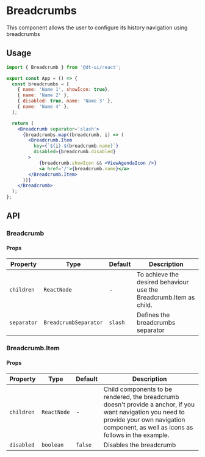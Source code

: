 # Breadcrumbs

This component allows the user to configure its history navigation using breadcrumbs

## Usage

```jsx
import { Breadcrumb } from '@dt-ui/react';

export const App = () => {
  const breadcrumbs = [
    { name: 'Name 1', showIcon: true},
    { name: 'Name 2' },
    { disabled: true, name: 'Name 3' },
    { name: 'Name 4' },
  ];

  return (
    <Breadcrumb separator='slash'>
      {breadcrumbs.map((breadcrumb, i) => (
        <Breadcrumb.Item
          key={`${i}-${breadcrumb.name}`}
          disabled={breadcrumb.disabled}
        >
            {breadcrumb.showIcon && <ViewAgendaIcon />}
            <a href='/'>{breadcrumb.name}</a>
        </Breadcrumb.Item>
      ))}
    </Breadcrumb>
  );
};
```

## API

### Breadcrumb

#### Props

| Property     | Type                  | Default | Description                                                                     |
| ------------ | --------------------- | --------| ------------------------------------------------------------------------------- |
| `children`   | `ReactNode`           | -       | To achieve the desired behaviour use the Breadcrumb.Item as child.              |
| `separator`  | `BreadcrumbSeparator` | `slash` | Defines the breadcrumbs separator                                               |

### Breadcrumb.Item

#### Props

| Property     | Type        | Default | Description                                                                     |
| ------------ | ----------- | ------- | ------------------------------------------------------------------------------- |
| `children`   | `ReactNode` | -       | Child components to be rendered, the breadcrumb doesn't provide a anchor, if you want navigation you need to provide your own      navigation component, as well as icons as follows in the example.                                                        |
| `disabled`   | `boolean`   | `false` | Disables the breadcrumb                                                         |

